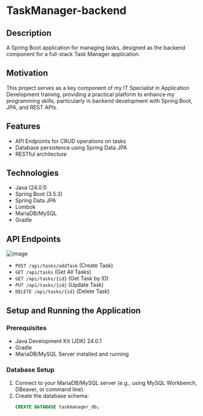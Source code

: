 # TaskManager-backend

## Description
A Spring Boot application for managing tasks, designed as the backend component for a full-stack Task Manager application.

## Motivation
This project serves as a key component of my IT Specialist in Application Development training, providing a practical platform to enhance my programming skills, particularly in backend development with Spring Boot, JPA, and REST APIs.

## Features
- API Endpoints for CRUD operations on tasks
- Database persistence using Spring Data JPA
- RESTful architecture

## Technologies
- Java (24.0.1)
- Spring Boot (3.5.3)
- Spring Data JPA
- Lombok
- MariaDB/MySQL
- Gradle

## API Endpoints
![image](https://github.com/user-attachments/assets/a43c5b35-669f-4513-846a-8340dfe9d608)
- `POST /api/tasks/addTask` (Create Task)
- `GET /api/tasks` (Get All Tasks)
- `GET /api/tasks/{id}` (Get Task by ID)
- `PUT /api/tasks/{id}` (Update Task)
- `DELETE /api/tasks/{id}` (Delete Task)

## Setup and Running the Application
### Prerequisites
- Java Development Kit (JDK) 24.0.1
- Gradle
- MariaDB/MySQL Server installed and running

### Database Setup
1. Connect to your MariaDB/MySQL server (e.g., using MySQL Workbench, DBeaver, or command line).
2. Create the database schema:
   ```sql
   CREATE DATABASE taskmanager_db;
